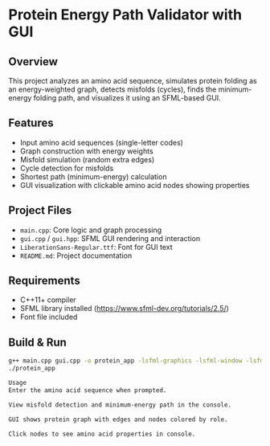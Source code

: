 # Protein Energy Path Validator with GUI

## Overview
This project analyzes an amino acid sequence, simulates protein folding as an energy-weighted graph, detects misfolds (cycles), finds the minimum-energy folding path, and visualizes it using an SFML-based GUI.

## Features
- Input amino acid sequences (single-letter codes)  
- Graph construction with energy weights  
- Misfold simulation (random extra edges)  
- Cycle detection for misfolds  
- Shortest path (minimum-energy) calculation  
- GUI visualization with clickable amino acid nodes showing properties  

## Project Files
- `main.cpp`: Core logic and graph processing  
- `gui.cpp` / `gui.hpp`: SFML GUI rendering and interaction  
- `LiberationSans-Regular.ttf`: Font for GUI text  
- `README.md`: Project documentation  

## Requirements
- C++11+ compiler  
- SFML library installed (https://www.sfml-dev.org/tutorials/2.5/)  
- Font file included  

## Build & Run
```bash
g++ main.cpp gui.cpp -o protein_app -lsfml-graphics -lsfml-window -lsfml-system
./protein_app

Usage
Enter the amino acid sequence when prompted.

View misfold detection and minimum-energy path in the console.

GUI shows protein graph with edges and nodes colored by role.

Click nodes to see amino acid properties in console.
